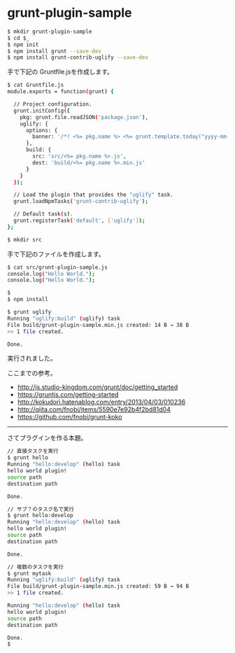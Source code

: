 # grunt-plugin-sample

```bash
$ mkdir grunt-plugin-sample
$ cd $_
$ npm init
$ npm install grunt --save-dev
$ npm install grunt-contrib-uglify --save-dev
```

手で下記の Gruntfile.jsを作成します。

```bash
$ cat Gruntfile.js 
module.exports = function(grunt) {

  // Project configuration.
  grunt.initConfig({
    pkg: grunt.file.readJSON('package.json'),
    uglify: {
      options: {
        banner: '/*! <%= pkg.name %> <%= grunt.template.today("yyyy-mm-dd") %> */\n'
      },
      build: {
        src: 'src/<%= pkg.name %>.js',
        dest: 'build/<%= pkg.name %>.min.js'
      }
    }
  });

  // Load the plugin that provides the "uglify" task.
  grunt.loadNpmTasks('grunt-contrib-uglify');

  // Default task(s).
  grunt.registerTask('default', ['uglify']);
};

$ mkdir src
```

手で下記のファイルを作成します。

```bash
$ cat src/grunt-plugin-sample.js
console.log("Hello World.");
console.log("Hello World.");

$
$ npm install

$ grunt uglify
Running "uglify:build" (uglify) task
File build/grunt-plugin-sample.min.js created: 14 B → 38 B
>> 1 file created.

Done.
```

実行されました。

ここまでの参考。
* http://js.studio-kingdom.com/grunt/doc/getting_started
* https://gruntjs.com/getting-started
* http://kokudori.hatenablog.com/entry/2013/04/03/010236
* http://qiita.com/fnobi/items/5590e7e92b4f2bd81d04
* https://github.com/fnobi/grunt-koko


---

さてプラグインを作る本題。

````bash
// 直接タスクを実行
$ grunt hello
Running "hello:develop" (hello) task
hello world plugin!
source path
destination path

Done.

// サブ？のタスク名で実行
$ grunt hello:develop
Running "hello:develop" (hello) task
hello world plugin!
source path
destination path

Done.

// 複数のタスクを実行
$ grunt mytask
Running "uglify:build" (uglify) task
File build/grunt-plugin-sample.min.js created: 59 B → 94 B
>> 1 file created.

Running "hello:develop" (hello) task
hello world plugin!
source path
destination path

Done.
$ 
````

